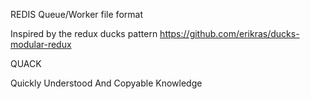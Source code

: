 REDIS Queue/Worker file format

Inspired by the redux ducks pattern
https://github.com/erikras/ducks-modular-redux

QUACK

Quickly
Understood
And
Copyable
Knowledge